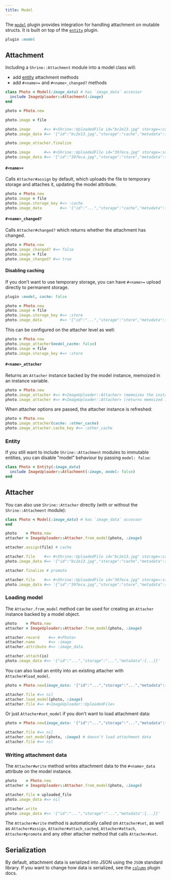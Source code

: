 ```yaml
---
title: Model
---
```


The [`model`][model] plugin provides integration for handling attachment on
mutable structs. It is built on top of the [`entity`][entity] plugin.

```rb
plugin :model
```

## Attachment

Including a `Shrine::Attachment` module into a model class will:

* add [entity] attachment methods
* add `#<name>=` and `#<name>_changed?` methods

```rb
class Photo < Model(:image_data) # has `image_data` accessor
  include ImageUploader::Attachment(:image)
end
```
```rb
photo = Photo.new

photo.image = file

photo.image      #=> #<Shrine::UploadedFile id="bc2e13.jpg" storage=:cache ...>
photo.image_data #=> '{"id":"bc2e13.jpg","storage":"cache","metadata":{...}}'

photo.image_attacher.finalize

photo.image      #=> #<Shrine::UploadedFile id="397eca.jpg" storage=:store ...>
photo.image_data #=> '{"id":"397eca.jpg","storage":"store","metadata":{...}}'
```

#### `#<name>=`

Calls `Attacher#assign` by default, which uploads the file to temporary storage
and attaches it, updating the model attribute.

```rb
photo = Photo.new
photo.image = file
photo.image.storage_key #=> :cache
photo.image_data        #=> '{"id":"...","storage":"cache","metadata":{...}}'
```

#### `#<name>_changed?`

Calls `Attacher#changed?` which returns whether the attachment has changed.

```rb
photo = Photo.new
photo.image_changed? #=> false
photo.image = file
photo.image_changed? #=> true
```

#### Disabling caching

If you don't want to use temporary storage, you can have `#<name>=` upload
directly to permanent storage.

```rb
plugin :model, cache: false
```
```rb
photo = Photo.new
photo.image = file
photo.image.storage_key #=> :store
photo.image_data        #=> '{"id":"...","storage":"store","metadata":{...}}'
```

This can be configured on the attacher level as well:

```rb
photo = Photo.new
photo.image_attacher(model_cache: false)
photo.image = file
photo.image.storage_key #=> :store
```

#### `#<name>_attacher`

Returns an `Attacher` instance backed by the model instance, memoized in an
instance variable.

```rb
photo = Photo.new
photo.image_attacher #=> #<ImageUploader::Attacher> (memoizes the instance)
photo.image_attacher #=> #<ImageUploader::Attacher> (returns memoized instance)
```

When attacher options are passed, the attacher instance is refreshed:

```rb
photo = Photo.new
photo.image_attacher(cache: :other_cache)
photo.image_attacher.cache_key #=> :other_cache
```

### Entity

If you still want to include `Shrine::Attachment` modules to immutable
entities, you can disable "model" behaviour by passing `model: false`:

```rb
class Photo < Entity(:image_data)
  include ImageUploader::Attachment(:image, model: false)
end
```

## Attacher

You can also use `Shrine::Attacher` directly (with or without the
`Shrine::Attachment` module):

```rb
class Photo < Model(:image_data) # has `image_data` accessor
end
```
```rb
photo    = Photo.new
attacher = ImageUploader::Attacher.from_model(photo, :image)

attacher.assign(file) # cache

attacher.file    #=> #<Shrine::UploadedFile id="bc2e13.jpg" storage=:cache ...>
photo.image_data #=> '{"id":"bc2e13.jpg","storage":"cache","metadata":{...}}'

attacher.finalize # promote

attacher.file    #=> #<Shrine::UploadedFile id="397eca.jpg" storage=:store ...>
photo.image_data #=> '{"id":"397eca.jpg","storage":"store","metadata":{...}}'
```

### Loading model

The `Attacher.from_model` method can be used for creating an `Attacher`
instance backed by a model object.

```rb
photo    = Photo.new
attacher = ImageUploader::Attacher.from_model(photo, :image)

attacher.record    #=> #<Photo>
attacher.name      #=> :image
attacher.attribute #=> :image_data

attacher.attach(io)
photo.image_data #=> '{"id":"...","storage":"...","metadata":{...}}'
```

You can also load an entity into an existing attacher with
`Attacher#load_model`.

```rb
photo = Photo.new(image_data: '{"id":"...","storage":"...","metadata":{...}}')

attacher.file #=> nil
attacher.load_model(photo, :image)
attacher.file #=> #<ImageUploader::UploadedFile>
```

Or just `Attacher#set_model` if you don't want to load attachment data:

```rb
photo = Photo.new(image_data: '{"id":"...","storage":"...","metadata":{...}}')

attacher.file #=> nil
attacher.set_model(photo, :image) # doesn't load attachment data
attacher.file #=> nil
```

### Writing attachment data

The `Attacher#write` method writes attachment data to the `#<name>_data`
attribute on the model instance.

```rb
photo    = Photo.new
attacher = ImageUploader::Attacher.from_model(photo, :image)

attacher.file = uploaded_file
photo.image_data #=> nil

attacher.write
photo.image_data #=> '{"id":"...","storage":"...","metadata":{...}}'
```

The `Attacher#write` method is automatically called on `Attacher#set`, as well
as `Attacher#assign`, `Attacher#attach_cached`, `Attacher#attach`,
`Attacher#promote` and any other attacher method that calls `Attacher#set`.

## Serialization

By default, attachment data is serialized into JSON using the `JSON` standard
library. If you want to change how data is serialized, see the
[`column`][column serializer] plugin docs.

[model]: https://github.com/shrinerb/shrine/blob/master/lib/shrine/plugins/model.rb
[entity]: https://shrinerb.com/docs/plugins/entity
[column serializer]: https://shrinerb.com/docs/plugins/column#serializer
